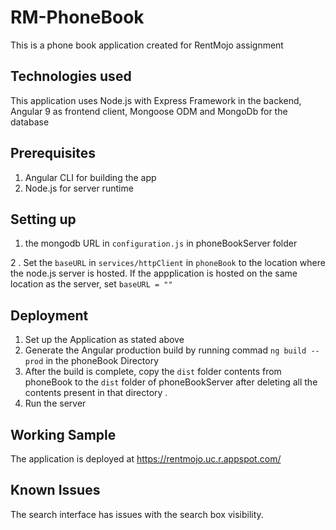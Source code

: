 # RM-PhoneBook
This is a phone book application created for RentMojo assignment

## Technologies used
This application uses Node.js with Express Framework in the backend, Angular 9 as frontend client, Mongoose ODM and MongoDb for the
database

##  Prerequisites 
1. Angular CLI for building the app
2. Node.js for server runtime

## Setting up 
1.  the mongodb URL in `configuration.js` in phoneBookServer folder

2 . Set the `baseURL` in `services/httpClient` in `phoneBook` to the location where the node.js server is hosted.
If the appplication is hosted on the same location as the server, set `baseURL = ""`

## Deployment
1. Set up the Application as stated above
2. Generate the Angular production build by running commad `ng build --prod` in the phoneBook Directory
3. After the build is complete, copy the `dist` folder contents from phoneBook to the `dist` folder of phoneBookServer 
after deleting all the contents present in that directory .
4. Run the server

## Working Sample
The application is deployed at
https://rentmojo.uc.r.appspot.com/

## Known Issues
The search interface has issues with the search box visibility. 



